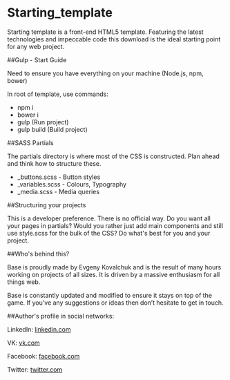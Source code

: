 # Starting_template
Starting template is a front-end HTML5 template. Featuring the latest technologies and impeccable code this download is the ideal starting point for any web project.

##Gulp - Start Guide
<p>Need to ensure you have everything on your machine (Node.js, npm, bower)</p>
<p>In root of template, use commands:</p>
<ul>
	<li>npm i</li>
	<li>bower i</li>
	<li>gulp (Run project)</li>
	<li>gulp build (Build project)</li>
</ul>

##SASS Partials
<p>The partials directory is where most of the CSS is constructed. Plan ahead and think how to structure these.</p>
<ul>
	<li>_buttons.scss - Button styles</li>
	<li>_variables.scss - Colours, Typography</li>
	<li>_media.scss - Media queries</li>
</ul>

##Structuring your projects
<p>This is a developer preference. There is no official way. Do you want all your pages in partials? Would you rather just add main components and still use style.scss for the bulk of the CSS? Do what's best for you and your project.</p>

##Who's behind this?
<p>Base is proudly made by Evgeny Kovalchuk and is the result of many hours working on projects of all sizes. It is driven by a massive enthusiasm for all things web.
</p>
<p>Base is constantly updated and modified to ensure it stays on top of the game. If you’ve any suggestions or ideas then don’t hesitate to get in touch.</p>

##Author's profile in social networks:
<p>LinkedIn: <a href="http://www.linkedin.com/in/evgenykovalchuk" target="_blank">linkedin.com</a></p>
<p>VK: <a href="http://vk.com/silent_control" target="_blank">vk.com</a></p>
<p>Facebook: <a href="https://www.facebook.com/silentc0ntr0l" target="_blank">facebook.com</a></p>
<p>Twitter: <a href="https://twitter.com/KovalchukEvgeny" target="_blank">twitter.com</a></p>
